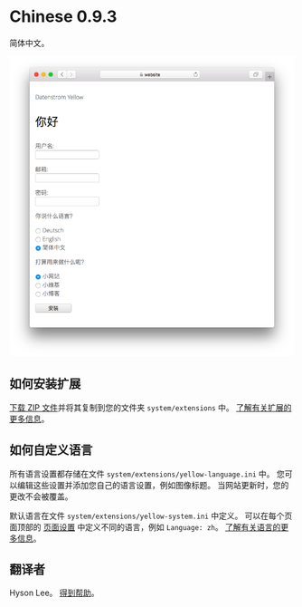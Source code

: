 # Chinese 0.9.3

简体中文。

<p align="center"><img src="SCREENSHOT.png" alt="截屏"></p>

## 如何安装扩展

[下载 ZIP 文件](https://github.com/annaesvensson/yellow-language/raw/main/downloads/chinese.zip)并将其复制到您的文件夹 `system/extensions` 中。 [了解有关扩展的更多信息](https://github.com/annaesvensson/yellow-update)。

## 如何自定义语言

所有语言设置都存储在文件 `system/extensions/yellow-language.ini` 中。 您可以编辑这些设置并添加您自己的语言设置，例如图像标题。 当网站更新时，您的更改不会被覆盖。

默认语言在文件 `system/extensions/yellow-system.ini` 中定义。 可以在每个页面顶部的 [页面设置](https://github.com/annaesvensson/yellow-core#settings-page) 中定义不同的语言，例如 `Language: zh`。 [了解有关语言的更多信息](https://datenstrom.se/yellow/help/how-to-customise-a-language)。

## 翻译者

Hyson Lee。 [得到帮助](https://datenstrom.se/yellow/help/)。
